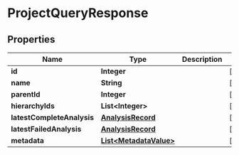 
# ProjectQueryResponse

## Properties
Name | Type | Description | Notes
------------ | ------------- | ------------- | -------------
**id** | **Integer** |  |  [optional]
**name** | **String** |  |  [optional]
**parentId** | **Integer** |  |  [optional]
**hierarchyIds** | **List&lt;Integer&gt;** |  |  [optional]
**latestCompleteAnalysis** | [**AnalysisRecord**](AnalysisRecord.md) |  |  [optional]
**latestFailedAnalysis** | [**AnalysisRecord**](AnalysisRecord.md) |  |  [optional]
**metadata** | [**List&lt;MetadataValue&gt;**](MetadataValue.md) |  |  [optional]



